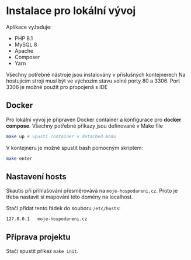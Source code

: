 # Instalace pro lokální vývoj

Aplikace vyžaduje:
- PHP 8.1
- MySQL 8
- Apache
- Composer
- Yarn

Všechny potřebné nástroje jsou instalovány v příslušných kontejnerech
Na hostujícím stroji musí být ve výchozím stavu volné porty 80 a 3306. Port 3306 je možné použít pro propojená s IDE

## Docker
Pro lokální vývoj je připraven Docker container a konfigurace pro **docker compose**.
Všechny potřebné příkazy jsou definované v Make file

```bash
make up # Spustí container v detached modu
```

V kontejneru je možné spustit bash pomocným skriptem:
```bash
make enter
```

## Nastavení hosts
Skautis při přihlašování přesměrovává na `moje-hospodareni.cz`.
Proto je třeba nastavit si mapování této domény na localhost.

Stačí přidat tento řádek do souboru `/etc/hosts`:
```
127.0.0.1   moje-hospodareni.cz
```

## Příprava projektu
Stačí spustit příkaz `make init`.